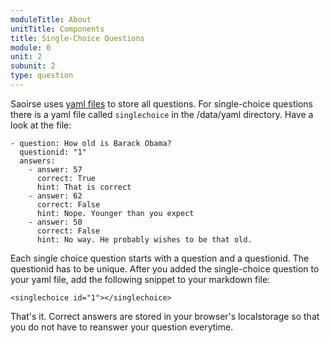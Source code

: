 ```yaml
---
moduleTitle: About
unitTitle: Components
title: Single-Choice Questions
module: 0
unit: 2
subunit: 2
type: question
---
```


Saoirse uses [yaml files](https://en.wikipedia.org/wiki/YAML) to store all questions. For single-choice questions there is a yaml file called `singlechoice` in the /data/yaml directory. Have a look at the file:

```
- question: How old is Barack Obama?
  questionid: "1"
  answers:
    - answer: 57
      correct: True
      hint: That is correct
    - answer: 62
      correct: False
      hint: Nope. Younger than you expect
    - answer: 50
      correct: False
      hint: No way. He probably wishes to be that old.
```

Each single choice question starts with a question and a questionid. The questionid has to be unique. After you added the single-choice question to your yaml file, add the following snippet to your markdown file:

```
<singlechoice id="1"></singlechoice>
```

That's it. Correct answers are stored in your browser's localstorage so that you do not have to reanswer your question everytime.

<singlechoice id="1"></singlechoice>